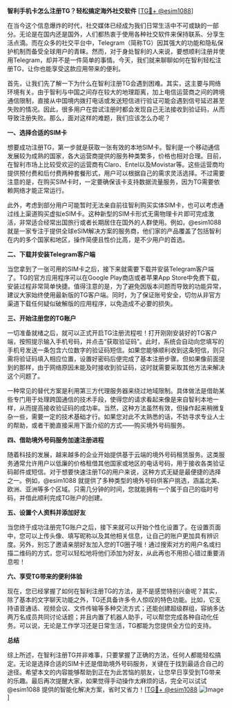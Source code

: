 **智利手机卡怎么注册TG？轻松搞定海外社交软件** [[TG💪+ @esim1088](https://t.me/s/esim1088)]

在当今这个信息爆炸的时代，社交媒体已经成为我们日常生活中不可或缺的一部分。无论是在国内还是国外，人们都热衷于使用各种社交软件来保持联系、分享生活点滴。而在众多的社交平台中，Telegram（简称TG）因其强大的功能和隐私保护机制而备受全球用户的青睐。然而，对于身处智利的人来说，要想顺利注册并使用Telegram，却并不是一件简单的事情。今天，我们就来聊聊如何在智利轻松注册TG，让你也能享受这款应用带来的便利。

首先，让我们先了解一下为什么在智利注册TG会遇到困难。其实，这主要与网络环境有关。由于智利与中国之间存在较大的地理距离，加上电信运营商之间的跨境通信限制，直接从中国境内拨打电话或发送短信进行验证可能会遇到信号延迟甚至失败的情况。因此，很多用户在尝试注册时都会发现自己无法接收到验证码，从而导致注册失败。那么，面对这样的难题，我们应该怎么办呢？

**一、选择合适的SIM卡**

想要成功注册TG，第一步就是获取一张有效的本地SIM卡。智利是一个移动通信发展较为成熟的国家，各大运营商提供的服务种类繁多，价格也相对合理。目前，在智利市场上比较受欢迎的运营商有Claro、Entel以及Movistar等。这些运营商均提供预付费和后付费两种套餐形式，用户可以根据自己的需求灵活选择。不过需要注意的是，在购买SIM卡时，一定要确保该卡支持数据流量服务，因为TG需要依赖网络才能正常运行。

此外，考虑到部分用户可能暂时无法亲自前往智利购买实体SIM卡，也可以考虑通过线上渠道购买虚拟eSIM卡。这种新型的SIM卡形式无需物理卡片即可完成激活，非常适合经常出国旅行或者长期居住在国外的人群使用。例如，@esim1088 就是一家专注于提供全球eSIM解决方案的服务商，他们家的产品覆盖了包括智利在内的多个国家和地区，操作简便且性价比高，是不少用户的首选。

**二、下载并安装Telegram客户端**

当您拿到了一张可用的SIM卡之后，接下来就需要下载并安装Telegram客户端了。TG的官方应用程序可以在Google Play商店或者苹果App Store中免费下载，安装过程非常简单快捷。值得注意的是，为了避免因版本问题而导致的功能异常，建议大家始终使用最新版的TG客户端。同时，为了保证账号安全，切勿从非官方渠道下载任何疑似破解版的应用程序，以免造成不必要的损失。

**三、开始注册您的TG账户**

一切准备就绪之后，就可以正式开启TG注册流程啦！打开刚刚安装好的TG客户端，按照提示输入手机号码，并点击“获取验证码”。此时，系统会自动向您填写的手机号发送一条包含六位数字的验证码短信。如果您能够顺利收到这条短信，则只需将验证码填入相应位置，设置好密码后便完成了基本注册步骤。但如果像前面提到的那样，由于网络原因未能及时接收到验证码，这时就需要采取其他方法来解决这个问题了。

一种常见的替代方案是利用第三方代理服务器来绕过地域限制。具体做法是借助某些专门用于处理跨国通信的技术手段，使得您的请求看起来像是来自智利本地一样，从而提高接收验证码的成功率。当然，这种方法虽然有效，但操作起来稍微复杂一些，需要一定的技术基础才行。如果您对此不太熟悉的话，不妨寻求专业人士的帮助，或者干脆直接采用下面介绍的方式——购买境外号码服务。

**四、借助境外号码服务加速注册进程**

随着科技的发展，越来越多的企业开始提供基于云端的境外号码租赁服务。这类服务通常允许用户以低廉的价格租借其他国家或地区的电话号码，用于接收各类验证码邮件或短信。对于想要快速注册TG的用户来说，这种方式无疑是最便捷的选择之一。例如，@esim1088 就提供了多种类型的境外号码供客户挑选，涵盖北美、欧洲、亚洲等多个区域。只需几分钟的时间，您就能拥有一个属于自己的临时号码，并借此顺利完成TG账户的创建。

**五、设置个人资料并添加好友**

当您终于成功注册完TG账户之后，接下来就可以开始个性化设置了。在设置页面中，您可以上传头像、填写昵称以及其他相关信息，让自己的账户更加具有辨识度。另外，别忘了邀请亲朋好友加入您的TG圈子哦！通过搜索对方的用户名或扫描二维码的方式，您可以轻松地将他们添加为好友，从此再也不用担心错过重要消息啦！

**六、享受TG带来的便利体验**

现在，您已经掌握了如何在智利注册TG的方法，是不是感觉特别兴奋呢？其实，除了基本的文字聊天功能之外，TG还具备许多令人惊叹的特色功能。比如，它支持语音通话、视频会议、文件传输等多种交流方式；还能创建超级群组，容纳多达两万名成员共同讨论话题；并且内置了机器人助手，可以帮您完成各种自动化任务。可以说，无论是工作学习还是日常生活，TG都能为您提供全方位的支持。

**总结**

综上所述，在智利注册TG并非难事，只要掌握了正确的方法，任何人都能轻松搞定。无论是选择合适的SIM卡还是借助境外号码服务，关键在于找到最适合自己的途径。希望本文的内容能够帮助到正在为此苦恼的朋友，让您早日享受到TG带来的乐趣。最后再次提醒大家，如果觉得手动操作太麻烦的话，完全可以试试@esim1088 提供的智能化解决方案，省时又省力！[[TG💪+ @esim1088](https://t.me/s/esim1088) ![Image](https://i.postimg.cc/4NQfJmqS/Snipaste-2025-05-13-00-14-12.png)]
